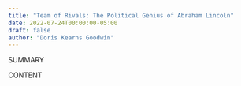 ```yaml
---
title: "Team of Rivals: The Political Genius of Abraham Lincoln"
date: 2022-07-24T00:00:00-05:00
draft: false
author: "Doris Kearns Goodwin"
---
```


SUMMARY

<!--more-->

CONTENT